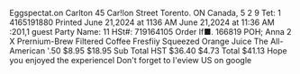 Eggspectat.on Carlton 45 Car!lon Street Torento. ON Canada, 5 2 9 Tet: 1 4165191880 Printed June 21,2024 at 1136 AM June 21,2024 at 11:36 AM :201,1 guest Party Name: 11 HSt#: 719164105 Order If■. 166819 POH; Anna 2 X Prernium-Brew Filtered Coffee Fresfiiy Squeezed Orange Juice The All-American '.50 $8.95 $18.95 Sub Total HST $36.40 $4.73 Total $41.13 Hope you enjoyed the experiencel Don't forget to I'eview US on google